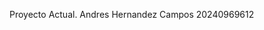 Proyecto Actual. 
Andres Hernandez Campos 20240969612


<!---
AndresHernandezC/AndresHernandezC is a ✨ special ✨ repository because its `README.md` (this file) appears on your GitHub profile.
You can click the Preview link to take a look at your changes.
--->
